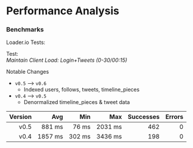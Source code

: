 # Performance Analysis

### Benchmarks

Loader.io Tests:

Test:  
_Maintain Client Load: Login+Tweets (0-30/00:15)_

Notable Changes

- `v0.5` --> `v0.6`
  - Indexed users, follows, tweets, timeline_pieces
- `v0.4` --> `v0.5`
  - Denormalized timeline_pieces & tweet data

| Version | Avg     | Min    | Max     | Successes | Errors |
| ------: | ------: | -----: | ------: | --------: | -----: |
| v0.5    | 881 ms  | 76 ms  | 2031 ms | 462       | 0      |
| v0.4    | 1857 ms | 302 ms | 3436 ms | 198       | 0      |
